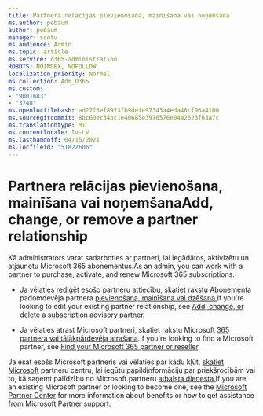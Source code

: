 ```yaml
---
title: Partnera relācijas pievienošana, mainīšana vai noņemšana
ms.author: pebaum
author: pebaum
manager: scotv
ms.audience: Admin
ms.topic: article
ms.service: o365-administration
ROBOTS: NOINDEX, NOFOLLOW
localization_priority: Normal
ms.collection: Adm_O365
ms.custom:
- "9001683"
- "3748"
ms.openlocfilehash: ad27f3ef8973fb9defe97343a4eda46cf96a4100
ms.sourcegitcommit: 8bc60ec34bc1e40685e3976576e04a2623f63a7c
ms.translationtype: MT
ms.contentlocale: lv-LV
ms.lasthandoff: 04/15/2021
ms.locfileid: "51822606"
---
```

# <a name="add-change-or-remove-a-partner-relationship"></a><span data-ttu-id="258d7-102">Partnera relācijas pievienošana, mainīšana vai noņemšana</span><span class="sxs-lookup"><span data-stu-id="258d7-102">Add, change, or remove a partner relationship</span></span>

<span data-ttu-id="258d7-103">Kā administrators varat sadarboties ar partneri, lai iegādātos, aktivizētu un atjaunotu Microsoft 365 abonementus.</span><span class="sxs-lookup"><span data-stu-id="258d7-103">As an admin, you can work with a partner to purchase, activate, and renew Microsoft 365 subscriptions.</span></span> 

- <span data-ttu-id="258d7-104">Ja vēlaties rediģēt esošo partneru attiecību, skatiet rakstu Abonementa padomdevēja partnera [pievienošana, mainīšana vai dzēšana.](https://docs.microsoft.com/microsoft-365/admin/misc/add-partner?view=o365-worldwide)</span><span class="sxs-lookup"><span data-stu-id="258d7-104">If you're looking to edit your existing partner relationship, see [Add, change, or delete a subscription advisory partner](https://docs.microsoft.com/microsoft-365/admin/misc/add-partner?view=o365-worldwide).</span></span>

- <span data-ttu-id="258d7-105">Ja vēlaties atrast Microsoft partneri, skatiet rakstu Microsoft [365 partnera vai tālākpārdevēja atrašana](https://docs.microsoft.com/microsoft-365/admin/manage/find-your-partner-or-reseller?view=o365-worldwide).</span><span class="sxs-lookup"><span data-stu-id="258d7-105">If you're looking to find a Microsoft partner, see [Find your Microsoft 365 partner or reseller](https://docs.microsoft.com/microsoft-365/admin/manage/find-your-partner-or-reseller?view=o365-worldwide).</span></span>

<span data-ttu-id="258d7-106">Ja esat esošs Microsoft partneris vai vēlaties par kādu kļūt, [skatiet Microsoft](https://support.microsoft.com/help/4499930/partner-center-overview) partneru centru, lai iegūtu papildinformāciju par priekšrocībām vai to, kā saņemt palīdzību no Microsoft partneru [atbalsta dienesta.](https://aka.ms/partnersupport)</span><span class="sxs-lookup"><span data-stu-id="258d7-106">If you are an existing Microsoft partner or looking to become one, see the [Microsoft Partner Center](https://support.microsoft.com/help/4499930/partner-center-overview) for more information about benefits or how to get assistance from [Microsoft Partner support](https://aka.ms/partnersupport).</span></span>
